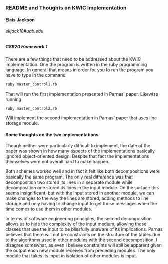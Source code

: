 ### README and Thoughts on KWIC Implementation
#### Elais Jackson
###### ekjack18#uab.edu
##### CS620 Homework 1

There are a few things that need to be addressed about the KWIC implementation. One the program is written in the ruby programming language. In general that means in order for you to run the program you have to type in the command

	ruby master_control1.rb

That will run the first implementation presented in Parnas' paper. Likewise running 

	ruby master_control2.rb
	
Will implement the second implementation in Parnas' paper that uses line storage module.

#### Some thoughts on the two implementations

Though neither were particularly difficult to implement, the date of the paper was shown in how many aspects of the implementations basically ignored object-oriented design. Despite that fact the implementations themselves were not overall hard to make happen.

Both schemes worked well and in fact it felt like both decompositions were basically the same program. The only real difference was that decomposition two stored its lines in a separate module while decomposition one stored its lines in the input module. On the surface this seems insignificant, but with the input stored in another module, we can make changes to the way the lines are stored, adding methods to line storage and only having to change input to get those messages when the time comes to use them in other modules.

In terms of software engineering principles, the second decomposition allows us to hide the complexity of the input medium, allowing those classes that use the input to be blissfully unaware of its implications. Parnas believes that there will not be constraints on the structure of the tables due to the algorithms used in other modules with the second decomposition. I disagree somewhat, as even I believe constraints will still be apparent given the output each new module receives from preceding modules. The only module that takes its input in isolation of other modules is input.